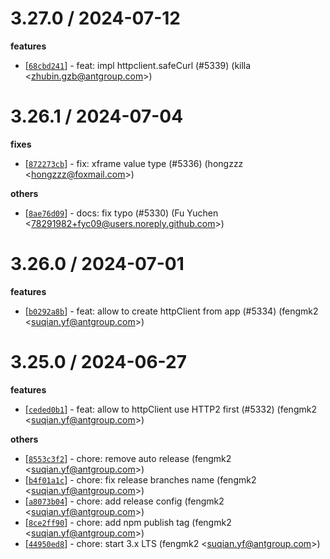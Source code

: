 
3.27.0 / 2024-07-12
==================

**features**
  * [[`68cbd241`](http://github.com/eggjs/egg/commit/68cbd241e2172b8018328d77ea087dd5974a580f)] - feat: impl httpclient.safeCurl (#5339) (killa <<zhubin.gzb@antgroup.com>>)

3.26.1 / 2024-07-04
==================

**fixes**
  * [[`872273cb`](http://github.com/eggjs/egg/commit/872273cb23cd6f5d76b3f33528916effade31011)] - fix: xframe value type (#5336) (hongzzz <<hongzzz@foxmail.com>>)

**others**
  * [[`8ae76d09`](http://github.com/eggjs/egg/commit/8ae76d09db8cf020cbdacfc64fee0750b9612136)] - docs: fix typo (#5330) (Fu Yuchen <<78291982+fyc09@users.noreply.github.com>>)

3.26.0 / 2024-07-01
==================

**features**
  * [[`b0292a8b`](http://github.com/eggjs/egg/commit/b0292a8b7e76d5dbf7441b7164c39441dbae51ec)] - feat: allow to create httpClient from app (#5334) (fengmk2 <<suqian.yf@antgroup.com>>)

3.25.0 / 2024-06-27
==================

**features**
  * [[`ceded0b1`](http://github.com/eggjs/egg/commit/ceded0b1c9217503c5ed9226f96c493d6bd00547)] - feat: allow to httpClient use HTTP2 first (#5332) (fengmk2 <<suqian.yf@antgroup.com>>)

**others**
  * [[`8553c3f2`](http://github.com/eggjs/egg/commit/8553c3f23e423e9f60144b11a484b703fe7c9229)] - chore: remove auto release (fengmk2 <<suqian.yf@antgroup.com>>)
  * [[`b4f01a1c`](http://github.com/eggjs/egg/commit/b4f01a1c6bf006c943c85fce334b81d61f55b7d0)] - chore: fix release branches name (fengmk2 <<suqian.yf@antgroup.com>>)
  * [[`a8073b04`](http://github.com/eggjs/egg/commit/a8073b04fc3821bb23326c6c8b4fd0ccaeb5c200)] - chore: add release config (fengmk2 <<suqian.yf@antgroup.com>>)
  * [[`8ce2ff90`](http://github.com/eggjs/egg/commit/8ce2ff90bfbb9e4580a23ea49a15fdb1c185fbb5)] - chore: add npm publish tag (fengmk2 <<suqian.yf@antgroup.com>>)
  * [[`44950ed8`](http://github.com/eggjs/egg/commit/44950ed82a3ce4d5d4b9028aee98d6650298a552)] - chore: start 3.x LTS (fengmk2 <<suqian.yf@antgroup.com>>)
